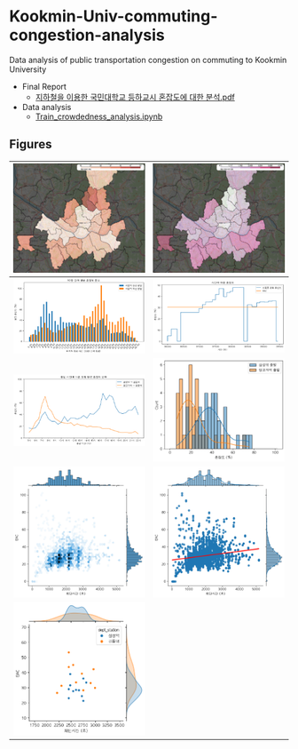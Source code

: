 # Kookmin-Univ-commuting-congestion-analysis

Data analysis of public transportation congestion on commuting to Kookmin University

- Final Report
  - [지하철을 이용한 국민대학교 등하교시 혼잡도에 대한 분석.pdf](./%EC%A7%80%ED%95%98%EC%B2%A0%EC%9D%84%20%EC%9D%B4%EC%9A%A9%ED%95%9C%20%EA%B5%AD%EB%AF%BC%EB%8C%80%ED%95%99%EA%B5%90%20%EB%93%B1%ED%95%98%EA%B5%90%EC%8B%9C%20%ED%98%BC%EC%9E%A1%EB%8F%84%EC%97%90%20%EB%8C%80%ED%95%9C%20%EB%B6%84%EC%84%9D.pdf)
- Data analysis
  - [Train_crowdedness_analysis.ipynb](./Train_crowdedness_analysis.ipynb)

## Figures

| ![](./images/image8.png) | ![](./images/image9.png) |
| ------------------------ | ------------------------ |
| ![](./images/image1.png) | ![](./images/image2.png) |
| ![](./images/image3.png) | ![](./images/image4.png) |
| ![](./images/image5.png) | ![](./images/image6.png) |
| ![](./images/image7.png) |                          |
